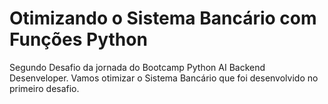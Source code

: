 # Otimizando o Sistema Bancário com Funções Python
Segundo Desafio da jornada  do Bootcamp Python AI Backend Desenveloper. Vamos otimizar o Sistema Bancário que foi desenvolvido no primeiro desafio.
